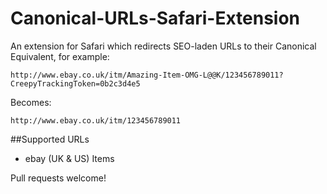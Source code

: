Canonical-URLs-Safari-Extension
===============================

An extension for Safari which redirects SEO-laden URLs to their Canonical Equivalent, for example:

    http://www.ebay.co.uk/itm/Amazing-Item-OMG-L@@K/123456789011?CreepyTrackingToken=0b2c3d4e5

Becomes:

    http://www.ebay.co.uk/itm/123456789011

##Supported URLs

* ebay (UK & US) Items

Pull requests welcome!
